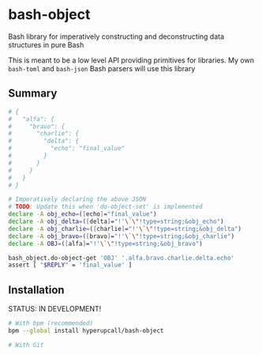 # bash-object

Bash library for imperatively constructing and deconstructing data structures in pure Bash

This is meant to be a low level API providing primitives for libraries. My own `bash-toml` and `bash-json` Bash parsers will use this library

## Summary

```sh
# {
#   "alfa": {
#     "bravo": {
#       "charlie": {
#         "delta": {
#           "echo": "final_value"
#         }
#       }
#     }
#   }
# }

# Imperatively declaring the above JSON
# TODO: Update this when 'do-object-set' is implemented
declare -A obj_echo=([echo]="final_value")
declare -A obj_delta=([delta]="!'\`\"!type=string;&obj_echo")
declare -A obj_charlie=([charlie]="!'\`\"!type=string;&obj_delta")
declare -A obj_bravo=([bravo]="!'\`\"!type=string;&obj_charlie")
declare -A OBJ=([alfa]="!'\`\"!type=string;&obj_bravo")

bash_object.do-object-get 'OBJ' '.alfa.bravo.charlie.delta.echo'
assert [ "$REPLY" = 'final_value' ]
```

## Installation

STATUS: IN DEVELOPMENT!

```sh
# With bpm (recommended)
bpm --global install hyperupcall/bash-object

# With Git
```
